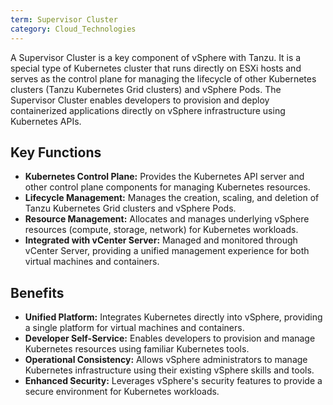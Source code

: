 ```yaml
---
term: Supervisor Cluster
category: Cloud_Technologies
---
```


A Supervisor Cluster is a key component of vSphere with Tanzu. It is a special type of Kubernetes cluster that runs directly on ESXi hosts and serves as the control plane for managing the lifecycle of other Kubernetes clusters (Tanzu Kubernetes Grid clusters) and vSphere Pods. The Supervisor Cluster enables developers to provision and deploy containerized applications directly on vSphere infrastructure using Kubernetes APIs.

## Key Functions

*   **Kubernetes Control Plane:** Provides the Kubernetes API server and other control plane components for managing Kubernetes resources.
*   **Lifecycle Management:** Manages the creation, scaling, and deletion of Tanzu Kubernetes Grid clusters and vSphere Pods.
*   **Resource Management:** Allocates and manages underlying vSphere resources (compute, storage, network) for Kubernetes workloads.
*   **Integrated with vCenter Server:** Managed and monitored through vCenter Server, providing a unified management experience for both virtual machines and containers.

## Benefits

*   **Unified Platform:** Integrates Kubernetes directly into vSphere, providing a single platform for virtual machines and containers.
*   **Developer Self-Service:** Enables developers to provision and manage Kubernetes resources using familiar Kubernetes tools.
*   **Operational Consistency:** Allows vSphere administrators to manage Kubernetes infrastructure using their existing vSphere skills and tools.
*   **Enhanced Security:** Leverages vSphere's security features to provide a secure environment for Kubernetes workloads.
